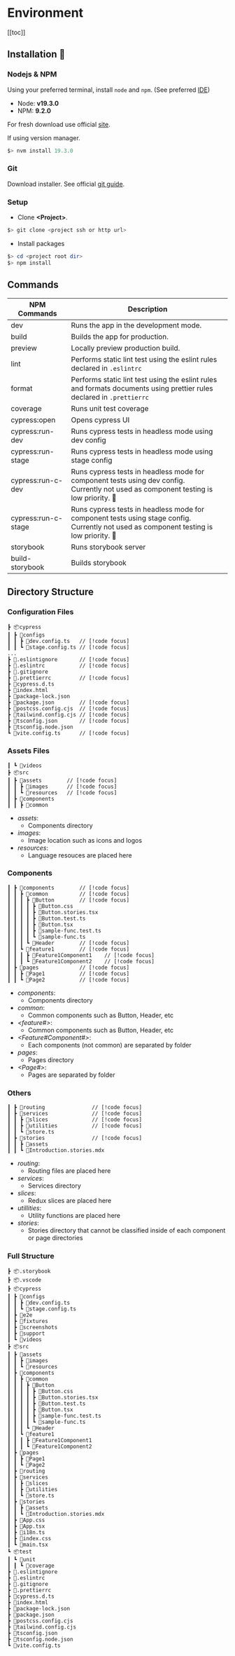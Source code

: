 # Environment

[[toc]]

## Installation 🚧

### Nodejs & NPM

Using your preferred terminal, install `node` and `npm`. (See preferred [IDE](/cfs/fe/ob-tools#ide))

- Node: __v19.3.0__
- NPM: __9.2.0__

For fresh download use official [site](https://nodejs.org/en/).

If using version manager.

```powershell
$> nvm install 19.3.0
```

### Git

Download installer. See official [git guide](https://git-scm.com/download/win).

### Setup
- Clone __\<Project\>__.

```powershell
$> git clone <project ssh or http url>
```

- Install packages

```powershell
$> cd <project root dir>
$> npm install
```

## Commands

| NPM Commands | Description |
| --- | --- |
| dev | Runs the app in the development mode. |
| build | Builds the app for production. |
| preview | Locally preview production build. |
| lint | Performs static lint test using the eslint rules declared in `.eslintrc` |
| format | Performs static lint test using the eslint rules and formats documents using prettier rules declared in `.prettierrc` |
| coverage | Runs unit test coverage |
| cypress:open | Opens cypress UI |
| cypress:run-dev | Runs cypress tests in headless mode using dev config |
| cypress:run-stage | Runs cypress tests in headless mode using stage config |
| cypress:run-c-dev | Runs cypress tests in headless mode for component tests using dev config.<br> Currently not used as component testing is low priority. 🚨 |
| cypress:run-c-stage | Runs cypress tests in headless mode for component tests using stage config.<br> Currently not used as component testing is low priority. 🚨 |
| storybook | Runs storybook server |
| build-storybook | Builds storybook |

## Directory Structure

### Configuration Files

```
┣ 📦cypress
┃ ┣ 📂configs
┃ ┃ ┣ 📜dev.config.ts   // [!code focus]
┃ ┃ ┗ 📜stage.config.ts // [!code focus]
...
┣ 📜.eslintignore       // [!code focus]
┣ 📜.eslintrc           // [!code focus]
┣ 📜.gitignore
┣ 📜.prettierrc         // [!code focus]
┣ 📜cypress.d.ts
┣ 📜index.html
┣ 📜package-lock.json
┣ 📜package.json        // [!code focus]
┣ 📜postcss.config.cjs  // [!code focus]
┣ 📜tailwind.config.cjs // [!code focus]
┣ 📜tsconfig.json       // [!code focus]
┣ 📜tsconfig.node.json
┗ 📜vite.config.ts      // [!code focus]
```

### Assets Files

```
┃ ┗ 📂videos
┣ 📦src
┃ ┣ 📂assets        // [!code focus]
┃ ┃ ┣ 📂images      // [!code focus]
┃ ┃ ┗ 📂resources   // [!code focus]
┃ ┣ 📂components
┃ ┃ ┣ 📂common
```

- _assets_:
    - Components directory
- _images_:
    - Image location such as icons and logos
- _resources_:
    - Language resouces are placed here

### Components

```
┃ ┣ 📂components        // [!code focus]
┃ ┃ ┣ 📂common          // [!code focus]
┃ ┃ ┃ ┣ 📂Button        // [!code focus]
┃ ┃ ┃ ┃ ┣ 📜Button.css
┃ ┃ ┃ ┃ ┣ 📜Button.stories.tsx
┃ ┃ ┃ ┃ ┣ 📜Button.test.ts
┃ ┃ ┃ ┃ ┣ 📜Button.tsx
┃ ┃ ┃ ┃ ┣ 📜sample-func.test.ts
┃ ┃ ┃ ┃ ┗ 📜sample-func.ts
┃ ┃ ┃ ┗ 📂Header        // [!code focus]
┃ ┃ ┗ 📂feature1        // [!code focus]
┃ ┃ ┃ ┣ 📂Feature1Component1    // [!code focus]
┃ ┃ ┃ ┗ 📂Feature1Component2    // [!code focus]
┃ ┣ 📂pages             // [!code focus]
┃ ┃ ┣ 📂Page1           // [!code focus]
┃ ┃ ┗ 📂Page2           // [!code focus]
```

- _components_:
    - Components directory
- _common_:
    - Common components such as Button, Header, etc
- _\<feature#\>_:
    - Common components such as Button, Header, etc
- _\<Feature#Component#\>_:
    - Each components (not common) are separated by folder
- _pages_:
    - Pages directory
- _\<Page#\>_:
    - Pages are separated by folder

### Others

```
┃ ┣ 📂routing               // [!code focus]
┃ ┣ 📂services              // [!code focus]
┃ ┃ ┣ 📂slices              // [!code focus]
┃ ┃ ┣ 📂utilities           // [!code focus]
┃ ┃ ┗ 📜store.ts
┃ ┣ 📂stories               // [!code focus]
┃ ┃ ┣ 📂assets
┃ ┃ ┗ 📜Introduction.stories.mdx
```

- _routing_:
    - Routing files are placed here
- _services_:
    - Services directory
- _slices_:
    - Redux slices are placed here
- _utillities_:
    - Utility functions are placed here
- _stories_:
    - Stories directory that cannot be classified inside of each component or page directories

### Full Structure
```
┣ 📦.storybook
┣ 📦.vscode
┣ 📦cypress
┃ ┣ 📂configs
┃ ┃ ┣ 📜dev.config.ts
┃ ┃ ┗ 📜stage.config.ts
┃ ┣ 📂e2e
┃ ┣ 📂fixtures
┃ ┣ 📂screenshots
┃ ┣ 📂support
┃ ┗ 📂videos
┣ 📦src
┃ ┣ 📂assets
┃ ┃ ┣ 📂images
┃ ┃ ┗ 📂resources
┃ ┣ 📂components
┃ ┃ ┣ 📂common
┃ ┃ ┃ ┣ 📂Button
┃ ┃ ┃ ┃ ┣ 📜Button.css
┃ ┃ ┃ ┃ ┣ 📜Button.stories.tsx
┃ ┃ ┃ ┃ ┣ 📜Button.test.ts
┃ ┃ ┃ ┃ ┣ 📜Button.tsx
┃ ┃ ┃ ┃ ┣ 📜sample-func.test.ts
┃ ┃ ┃ ┃ ┗ 📜sample-func.ts
┃ ┃ ┃ ┗ 📂Header
┃ ┃ ┗ 📂feature1
┃ ┃ ┃ ┣ 📂Feature1Component1
┃ ┃ ┃ ┗ 📂Feature1Component2
┃ ┣ 📂pages
┃ ┃ ┣ 📂Page1
┃ ┃ ┗ 📂Page2
┃ ┣ 📂routing
┃ ┣ 📂services
┃ ┃ ┣ 📂slices
┃ ┃ ┣ 📂utilities
┃ ┃ ┗ 📜store.ts
┃ ┣ 📂stories
┃ ┃ ┣ 📂assets
┃ ┃ ┗ 📜Introduction.stories.mdx
┃ ┣ 📜App.css
┃ ┣ 📜App.tsx
┃ ┣ 📜i18n.ts
┃ ┣ 📜index.css
┃ ┗ 📜main.tsx
┗ 📦test
┃ ┗ 📂unit
┃ ┃ ┗ 📂coverage
┣ 📜.eslintignore
┣ 📜.eslintrc
┣ 📜.gitignore
┣ 📜.prettierrc
┣ 📜cypress.d.ts
┣ 📜index.html
┣ 📜package-lock.json
┣ 📜package.json
┣ 📜postcss.config.cjs
┣ 📜tailwind.config.cjs
┣ 📜tsconfig.json
┣ 📜tsconfig.node.json
┗ 📜vite.config.ts
```